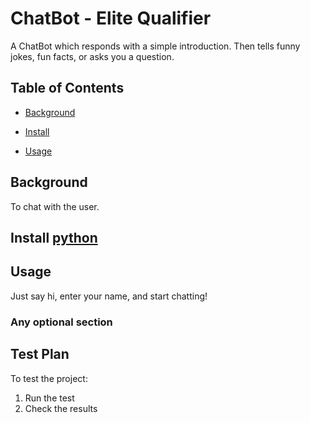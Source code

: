 # ChatBot - Elite Qualifier

A ChatBot which responds with a simple introduction. Then tells funny jokes, fun facts, or asks you a question.

## Table of Contents

- [Background](#background)

- [Install](#install)

- [Usage](#usage)

## Background

To chat with the user.

## Install [python](https://www.python.org/)

## Usage

Just say hi, enter your name, and start chatting!

### Any optional section

## Test Plan
To test the project:

1.  Run the test
2.  Check the results